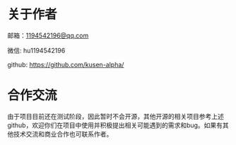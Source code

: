 # 关于作者

邮箱：1194542196@qq.com

微信: hu1194542196

github: <https://github.com/kusen-alpha/>

# 合作交流

由于项目目前还在测试阶段，因此暂时不会开源，其他开源的相关项目参考上述github，欢迎你们在项目中使用并积极提出相关可能遇到的需求和bug。如果有其他技术交流和商业合作也可联系作者。